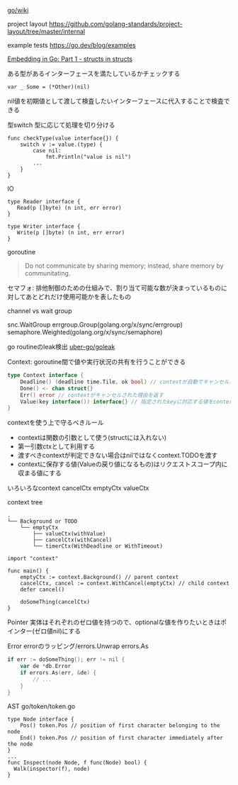 [go/wiki](https://github.com/golang/go/wiki)

project layout
https://github.com/golang-standards/project-layout/tree/master/internal

example tests
https://go.dev/blog/examples

[Embedding in Go: Part 1 - structs in structs](https://eli.thegreenplace.net/2020/embedding-in-go-part-1-structs-in-structs/)

ある型があるインターフェースを満たしているかチェックする
```
var _ Some = (*Other)(nil)
```
nil値を初期値として渡して検査したいインターフェースに代入することで検査できる

型switch
型に応じて処理を切り分ける
```
func checkType(value interface{}) {
    switch v := value.(type) {
        case nil:
            fmt.Println("value is nil")
        ...
    }
}
```

IO
```
type Reader interface {
   Read(p []byte) (n int, err error)
}

type Writer interface {
   Write(p []byte) (n int, err error)
}
```

goroutine
> Do not communicate by sharing memory; instead, share memory by communitating.

セマフォ: 排他制御のための仕組みで、割り当て可能な数が決まっているものに対してあとどれだけ使用可能かを表したもの

channel vs wait group

snc.WaitGroup
errgroup.Group(golang.org/x/sync/errgroup)
semaphore.Weighted(golang.org/x/sync/semaphore)

go routineのleak検出
[uber-go/goleak](https://github.com/uber-go/goleak)


Context: goroutine間で値や実行状況の共有を行うことができる

```go
type Context interface {
    Deadline() (deadline time.Tile, ok bool) // contextが自動でキャンセルされる時刻と、それが設定されているかどうか
    Done() <- chan struct{}
    Err() error // contextがキャンセルされた理由を返す
    Value(key interface()) interface{} // 指定されたkeyに対応する値をcontext中から探す
}
```

contextを使う上で守るべきルール
- contextは関数の引数として使う(structには入れない)
- 第一引数ctxとして利用する
- 渡すべきcontextが判定できない場合はnilではなくcontext.TODOを渡す
- contextに保存する値(Valueの戻り値になるもの)はリクエストスコープ内に収まる値にする

いろいろなcontext
cancelCtx
emptyCtx
valueCtx

context tree
```
.
└── Background or TODO
    └── emptyCtx
        ├── valueCtx(withValue)
        ├── cancelCtx(withCancel)
        └── timerCtx(WithDeadline or WithTimeout)
```

```
import "context"

func main() {
    emptyCtx := context.Background() // parent context
    cancelCtx, cancel := context.WithCancel(emptyCtx) // child context
    defer cancel()

    doSomeThing(cancelCtx)
}
```

Pointer
実体はそれぞれのゼロ値を持つので、optionalな値を作りたいときはポインター(ゼロ値nil)にする

Error
errorのラッピング/errors.Unwrap
errors.As
```go
if err := doSomeThing(); err != nil {
    var de *db.Error
    if errors.As(err, &de) {
        // ...
    }
}
```

AST
go/token/token.go
```
type Node interface {
    Pos() token.Pos // position of first character belonging to the node
    End() token.Pos // position of first character immediately after the node
}
...
func Inspect(node Node, f func(Node) bool) {
  Walk(inspector(f), node)
}
```

